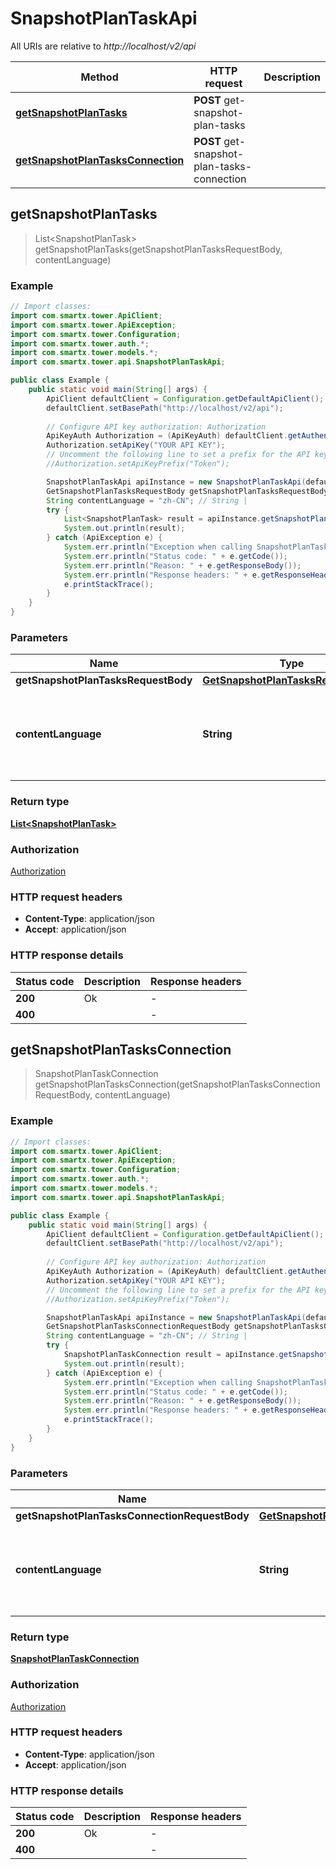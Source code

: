 # SnapshotPlanTaskApi

All URIs are relative to *http://localhost/v2/api*

Method | HTTP request | Description
------------- | ------------- | -------------
[**getSnapshotPlanTasks**](SnapshotPlanTaskApi.md#getSnapshotPlanTasks) | **POST** get-snapshot-plan-tasks | 
[**getSnapshotPlanTasksConnection**](SnapshotPlanTaskApi.md#getSnapshotPlanTasksConnection) | **POST** get-snapshot-plan-tasks-connection | 



## getSnapshotPlanTasks

> List&lt;SnapshotPlanTask&gt; getSnapshotPlanTasks(getSnapshotPlanTasksRequestBody, contentLanguage)



### Example

```java
// Import classes:
import com.smartx.tower.ApiClient;
import com.smartx.tower.ApiException;
import com.smartx.tower.Configuration;
import com.smartx.tower.auth.*;
import com.smartx.tower.models.*;
import com.smartx.tower.api.SnapshotPlanTaskApi;

public class Example {
    public static void main(String[] args) {
        ApiClient defaultClient = Configuration.getDefaultApiClient();
        defaultClient.setBasePath("http://localhost/v2/api");
        
        // Configure API key authorization: Authorization
        ApiKeyAuth Authorization = (ApiKeyAuth) defaultClient.getAuthentication("Authorization");
        Authorization.setApiKey("YOUR API KEY");
        // Uncomment the following line to set a prefix for the API key, e.g. "Token" (defaults to null)
        //Authorization.setApiKeyPrefix("Token");

        SnapshotPlanTaskApi apiInstance = new SnapshotPlanTaskApi(defaultClient);
        GetSnapshotPlanTasksRequestBody getSnapshotPlanTasksRequestBody = new GetSnapshotPlanTasksRequestBody(); // GetSnapshotPlanTasksRequestBody | 
        String contentLanguage = "zh-CN"; // String | 
        try {
            List<SnapshotPlanTask> result = apiInstance.getSnapshotPlanTasks(getSnapshotPlanTasksRequestBody, contentLanguage);
            System.out.println(result);
        } catch (ApiException e) {
            System.err.println("Exception when calling SnapshotPlanTaskApi#getSnapshotPlanTasks");
            System.err.println("Status code: " + e.getCode());
            System.err.println("Reason: " + e.getResponseBody());
            System.err.println("Response headers: " + e.getResponseHeaders());
            e.printStackTrace();
        }
    }
}
```

### Parameters


Name | Type | Description  | Notes
------------- | ------------- | ------------- | -------------
 **getSnapshotPlanTasksRequestBody** | [**GetSnapshotPlanTasksRequestBody**](GetSnapshotPlanTasksRequestBody.md)|  |
 **contentLanguage** | **String**|  | [optional] [default to en-US] [enum: zh-CN, en-US]

### Return type

[**List&lt;SnapshotPlanTask&gt;**](SnapshotPlanTask.md)

### Authorization

[Authorization](../README.md#Authorization)

### HTTP request headers

- **Content-Type**: application/json
- **Accept**: application/json


### HTTP response details
| Status code | Description | Response headers |
|-------------|-------------|------------------|
| **200** | Ok |  -  |
| **400** |  |  -  |


## getSnapshotPlanTasksConnection

> SnapshotPlanTaskConnection getSnapshotPlanTasksConnection(getSnapshotPlanTasksConnectionRequestBody, contentLanguage)



### Example

```java
// Import classes:
import com.smartx.tower.ApiClient;
import com.smartx.tower.ApiException;
import com.smartx.tower.Configuration;
import com.smartx.tower.auth.*;
import com.smartx.tower.models.*;
import com.smartx.tower.api.SnapshotPlanTaskApi;

public class Example {
    public static void main(String[] args) {
        ApiClient defaultClient = Configuration.getDefaultApiClient();
        defaultClient.setBasePath("http://localhost/v2/api");
        
        // Configure API key authorization: Authorization
        ApiKeyAuth Authorization = (ApiKeyAuth) defaultClient.getAuthentication("Authorization");
        Authorization.setApiKey("YOUR API KEY");
        // Uncomment the following line to set a prefix for the API key, e.g. "Token" (defaults to null)
        //Authorization.setApiKeyPrefix("Token");

        SnapshotPlanTaskApi apiInstance = new SnapshotPlanTaskApi(defaultClient);
        GetSnapshotPlanTasksConnectionRequestBody getSnapshotPlanTasksConnectionRequestBody = new GetSnapshotPlanTasksConnectionRequestBody(); // GetSnapshotPlanTasksConnectionRequestBody | 
        String contentLanguage = "zh-CN"; // String | 
        try {
            SnapshotPlanTaskConnection result = apiInstance.getSnapshotPlanTasksConnection(getSnapshotPlanTasksConnectionRequestBody, contentLanguage);
            System.out.println(result);
        } catch (ApiException e) {
            System.err.println("Exception when calling SnapshotPlanTaskApi#getSnapshotPlanTasksConnection");
            System.err.println("Status code: " + e.getCode());
            System.err.println("Reason: " + e.getResponseBody());
            System.err.println("Response headers: " + e.getResponseHeaders());
            e.printStackTrace();
        }
    }
}
```

### Parameters


Name | Type | Description  | Notes
------------- | ------------- | ------------- | -------------
 **getSnapshotPlanTasksConnectionRequestBody** | [**GetSnapshotPlanTasksConnectionRequestBody**](GetSnapshotPlanTasksConnectionRequestBody.md)|  |
 **contentLanguage** | **String**|  | [optional] [default to en-US] [enum: zh-CN, en-US]

### Return type

[**SnapshotPlanTaskConnection**](SnapshotPlanTaskConnection.md)

### Authorization

[Authorization](../README.md#Authorization)

### HTTP request headers

- **Content-Type**: application/json
- **Accept**: application/json


### HTTP response details
| Status code | Description | Response headers |
|-------------|-------------|------------------|
| **200** | Ok |  -  |
| **400** |  |  -  |

